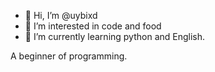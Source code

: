- 👋 Hi, I’m @uybixd
- 👀 I’m interested in code and food
- 🌱 I’m currently learning python and English.

<!---
uybixd/uybixd is a ✨ special ✨ repository because its `README.md` (this file) appears on your GitHub profile.
You can click the Preview link to take a look at your changes.
--->
A beginner of programming.
